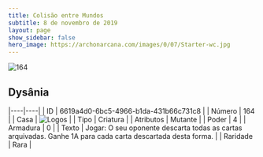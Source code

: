 ```yaml
---
title: Colisão entre Mundos
subtitle: 8 de novembro de 2019
layout: page
show_sidebar: false
hero_image: https://archonarcana.com/images/0/07/Starter-wc.jpg
---
```


![164](https://cdn.keyforgegame.com/media/card_front/pt/452_164_QQF4FW8WHHG9_pt.png)

## Dysânia

|----|----|
| ID | 6619a4d0-6bc5-4966-b1da-431b66c731c8 |
| Número | 164 |
| Casa | ![Logos](https://archonarcana.com/images/thumb/c/ce/Logos.png/22px-Logos.png "Logos") |
| Tipo | Criatura |
| Atributos | Mutante |
| Poder | 4 |
| Armadura | 0 |
| Texto | Jogar: O seu oponente descarta todas as cartas arquivadas. Ganhe 1A para cada carta descartada desta forma. |
| Raridade | Rara |
